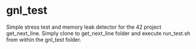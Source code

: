 # gnl_test
Simple stress test and memory leak detector for the 42 project get_next_line. Simply clone to get_next_line folder and execute run_test.sh from within the gnl_test folder.
